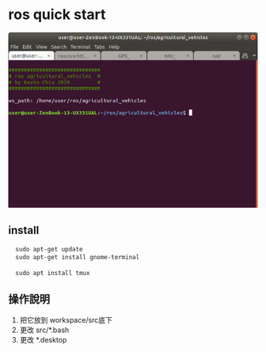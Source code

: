 # ros quick start

<a href="" rel="terminal"><img src="/img/terminal.png" alt="" /></a>

## install
```
  sudo apt-get update
  sudo apt-get install gnome-terminal
  
  sudo apt install tmux
```

## 操作說明
1. 把它放到 workspace/src底下
1. 更改 src/*.bash
1. 更改 *.desktop
